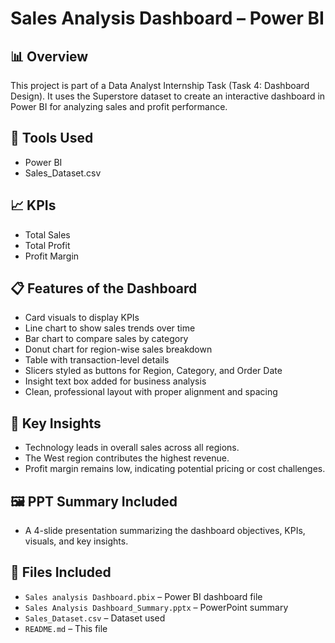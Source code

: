 
# Sales Analysis Dashboard – Power BI

## 📊 Overview
This project is part of a Data Analyst Internship Task (Task 4: Dashboard Design). It uses the Superstore dataset to create an interactive dashboard in Power BI for analyzing sales and profit performance.

## 🧰 Tools Used
- Power BI
- Sales_Dataset.csv

## 📈 KPIs
- Total Sales
- Total Profit
- Profit Margin

## 📋 Features of the Dashboard
- Card visuals to display KPIs
- Line chart to show sales trends over time
- Bar chart to compare sales by category
- Donut chart for region-wise sales breakdown
- Table with transaction-level details
- Slicers styled as buttons for Region, Category, and Order Date
- Insight text box added for business analysis
- Clean, professional layout with proper alignment and spacing

## 🧠 Key Insights
- Technology leads in overall sales across all regions.
- The West region contributes the highest revenue.
- Profit margin remains low, indicating potential pricing or cost challenges.

## 🖼️ PPT Summary Included
- A 4-slide presentation summarizing the dashboard objectives, KPIs, visuals, and key insights.

## 📁 Files Included
- `Sales analysis Dashboard.pbix` – Power BI dashboard file
- `Sales Analysis Dashboard_Summary.pptx` – PowerPoint summary
- `Sales_Dataset.csv` – Dataset used 
- `README.md` – This file
